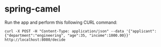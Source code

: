 # spring-camel

Run the app and perform this following CURL command:

`curl -X POST -H "Content-Type: application/json" --data '{"applicant":{"department":"engineering", "age":35, "income":1000.00}}' http://localhost:8080/decide`


